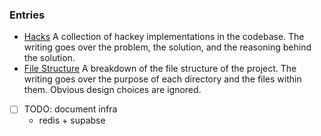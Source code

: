 ### Entries

+ [Hacks](hacks.md)
    A collection of hackey implementations in the codebase. The writing goes over the problem, the solution, and the reasoning behind the solution.
+ [File Structure](components%20&%20file-structure.md)
    A breakdown of the file structure of the project. The writing goes over the purpose of each directory and the files within them. Obvious design choices are ignored.

+ [ ] TODO: document infra
    - redis + supabse